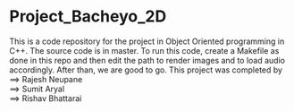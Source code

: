 # Project_Bacheyo_2D
This is a code repository for the project in Object Oriented programming in C++. The source code is in master. 
To run this code, create a Makefile as done in this repo and then edit the path to render images and to load audio accordingly. After than, we are good to go.
This project was completed by 
==> Rajesh Neupane </br>
==> Sumit Aryal </br>
==> Rishav Bhattarai </br>
